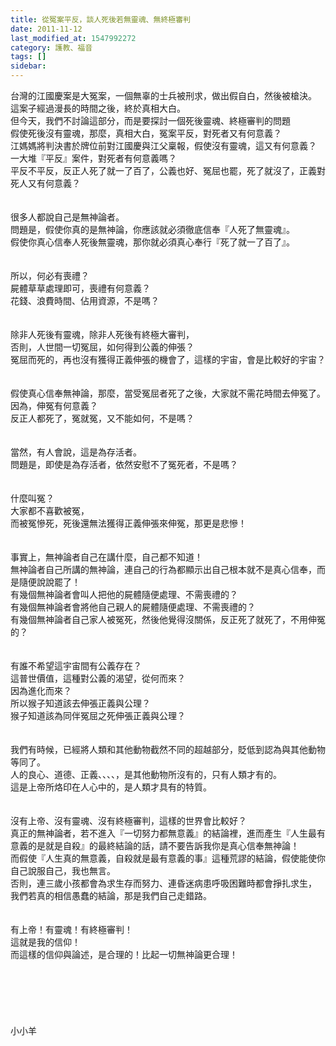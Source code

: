 ```yaml
---
title: 從冤案平反，談人死後若無靈魂、無終極審判
date: 2011-11-12
last_modified_at: 1547992272
category: 護教、福音
tags: []
sidebar: 
---
```


<p>台灣的江國慶案是大冤案，一個無辜的士兵被刑求，做出假自白，然後被槍決。<br/>這案子經過漫長的時間之後，終於真相大白。<br/>但今天，我們不討論這部分，而是要探討一個死後靈魂、終極審判的問題<br/><!--more-->假使死後沒有靈魂，那麼，真相大白，冤案平反，對死者又有何意義？<br/>江媽媽將判決書於牌位前對江國慶與江父稟報，假使沒有靈魂，這又有何意義？<br/>一大堆『平反』案件，對死者有何意義嗎？<br/>平反不平反，反正人死了就一了百了，公義也好、冤屈也罷，死了就沒了，正義對死人又有何意義？<br/><br/><br/>很多人都說自己是無神論者。<br/>問題是，假使你真的是無神論，你應該就必須徹底信奉『人死了無靈魂』。<br/>假使你真心信奉人死後無靈魂，那你就必須真心奉行『死了就一了百了』。<br/><br/><br/>所以，何必有喪禮？<br/>屍體草草處理即可，喪禮有何意義？<br/>花錢、浪費時間、佔用資源，不是嗎？<br/><br/><br/>除非人死後有靈魂，除非人死後有終極大審判，<br/>否則，人世間一切冤屈，如何得到公義的伸張？<br/>冤屈而死的，再也沒有獲得正義伸張的機會了，這樣的宇宙，會是比較好的宇宙？<br/><br/><br/>假使真心信奉無神論，那麼，當受冤屈者死了之後，大家就不需花時間去伸冤了。<br/>因為，伸冤有何意義？<br/>反正人都死了，冤就冤，又不能如何，不是嗎？<br/><br/><br/>當然，有人會說，這是為存活者。<br/>問題是，即使是為存活者，依然安慰不了冤死者，不是嗎？<br/><br/><br/>什麼叫冤？<br/>大家都不喜歡被冤，<br/>而被冤慘死，死後還無法獲得正義伸張來伸冤，那更是悲慘！<br/><br/><br/>事實上，無神論者自己在講什麼，自己都不知道！<br/>無神論者自己所講的無神論，連自己的行為都顯示出自己根本就不是真心信奉，而是隨便說說罷了！<br/>有幾個無神論者會叫人把他的屍體隨便處理、不需喪禮的？<br/>有幾個無神論者會將他自己親人的屍體隨便處理、不需喪禮的？<br/>有幾個無神論者自己家人被冤死，然後他覺得沒關係，反正死了就死了，不用伸冤的？<br/><br/><br/>有誰不希望這宇宙間有公義存在？<br/>這普世價值，這種對公義的渴望，從何而來？<br/>因為進化而來？<br/>所以猴子知道該去伸張正義與公理？<br/>猴子知道該為同伴冤屈之死伸張正義與公理？<br/><br/><br/>我們有時候，已經將人類和其他動物截然不同的超越部分，貶低到認為與其他動物等同了。<br/>人的良心、道德、正義、、、、，是其他動物所沒有的，只有人類才有的。<br/>這是上帝所烙印在人心中的，是人類才具有的特質。<br/><br/><br/>沒有上帝、沒有靈魂、沒有終極審判，這樣的世界會比較好？<br/>真正的無神論者，若不進入『一切努力都無意義』的結論裡，進而產生『人生最有意義的是就是自殺』的最終結論的話，請不要告訴我你是真心信奉無神論！<br/>而假使『人生真的無意義，自殺就是最有意義的事』這種荒謬的結論，假使能使你自己說服自己，我也無言。<br/>否則，連三歲小孩都會為求生存而努力、連昏迷病患呼吸困難時都會掙扎求生，<br/>我們若真的相信愚蠢的結論，那是我們自己走錯路。<br/><br/><br/>有上帝！有靈魂！有終極審判！<br/>這就是我的信仰！<br/>而這樣的信仰與論述，是合理的！比起一切無神論更合理！<br/><br/><br/><br/><br/><br/><br/>小小羊<br/><br/><br/><br/><br/><br/></p>